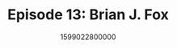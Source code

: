 ---
templateKey: podcast-episode
public: true
url: podcast/episode-13-brian-j-fox
title: " Episode 13: Brian J. Fox "
description:  Go down the rabbit hole with Brian J. Fox, Co-founder of Orchid & the original author of the GNU Bash shell. He shares his open source journey as the first employee of the Free Software Foundation, building Orchid’s VPN protocol, and the biggest lessons he learned as an entrepreneur. 
date: 1599022800000
featuredimage: /img/podcast/EpisodeHeader_Website_BFox.jpg
socialimage: https://www.orchid.com/img/podcast/EpisodeHeader_BFox.jpg
platformurls:
 - https://podcasts.apple.com/us/podcast/open-source-democracy-and-future-privacy-with-brian-j-fox/id1516705670?i=1000489843469
 - https://open.spotify.com/episode/2raTSB6LXzOJl48AJB3Paa
 - https://www.stitcher.com/show/follow-the-white-rabbit/episode/open-source-democracy-and-future-privacy-with-brian-j-fox-77421815
 - https://www.deezer.com/us/episode/244027432
 - https://www.podbean.com/media/share/dir-vk6uc-ad639ec
 - https://tunein.com/podcasts/Technology-Podcasts/Follow-the-White-Rabbit-p1330281/?topicId=157005831
---